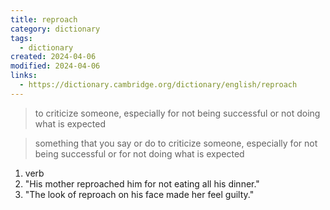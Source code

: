 ```yaml
---
title: reproach
category: dictionary
tags:
  - dictionary
created: 2024-04-06
modified: 2024-04-06
links:
  - https://dictionary.cambridge.org/dictionary/english/reproach
---
```


>to criticize someone, especially for not being successful or not doing what is expected

>something that you say or do to criticize someone, especially for not being successful or for not doing what is expected

1. verb 
2. "His mother reproached him for not eating all his dinner."
3. "The look of reproach on his face made her feel guilty."
